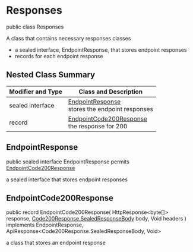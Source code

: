 # Responses

public class Responses

A class that contains necessary responses classes
- a sealed interface, EndpointResponse, that stores endpoint responses
- records for each endpoint response

## Nested Class Summary
| Modifier and Type | Class and Description |
| ----------------- | --------------------- |
| sealed interface | [EndpointResponse](#endpointresponse)<br> stores the endpoint responses |
| record | [EndpointCode200Response](#endpointcode200response)<br> the response for 200 |

## EndpointResponse
public sealed interface EndpointResponse permits<br>
[EndpointCode200Response](#endpointcode200response)

a sealed interface that stores endpoint responses

## EndpointCode200Response
public record EndpointCode200Response(
    HttpResponse<byte[]> response,
    [Code200Response.SealedResponseBody](../../../paths/fakerefscomposedoneofnumberwithvalidations/post/responses/Code200Response.md#sealedresponsebody) body,
    Void headers
) implements EndpointResponse, ApiResponse<Code200Response.SealedResponseBody, Void><br>

a class that stores an endpoint response

